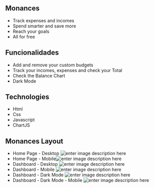 ## Monances
- Track expenses and incomes
- Spend smarter and save more
- Reach your goals
- All for free
## Funcionalidades
- Add and remove your custom budgets
- Track your incomes, expenses and check your Total
- Check the Balance Chart
- Dark Mode
## Technologies
-  Html
- Css
- Javascript
- ChartJS
## Monances Layout
- Home Page - Desktop
![enter image description here](https://github.com/ViniSCode/Monances/blob/main/images/Monances_home_page.png?raw=true)
- Home Page - Mobile![enter image description here](https://github.com/ViniSCode/Monances/blob/main/images/Monances_home_page_mobile.png?raw=true=5x)
- Dashboard - Desktop 
![enter image description here](https://github.com/ViniSCode/Monances/blob/main/images/Monances_Dashboard.png?raw=true)
- Dashboard - Mobile
![enter image description here](https://github.com/ViniSCode/Monances/blob/main/images/Monances_Dashboard_light_mobile.png?raw=true)
- Dashboard - Dark Mode
![enter image description here](https://github.com/ViniSCode/Monances/blob/main/images/Monances_Dashboard_dark.png?raw=true)
- Dashboard - Dark Mode - Mobile
![enter image description here](https://github.com/ViniSCode/Monances/blob/main/images/Monances_Dashboard_dark_mobile.png?raw=truehttps://github.com/ViniSCode/Monances/blob/main/images/Monances_Dashboard_dark_mobile.png?raw=true)
